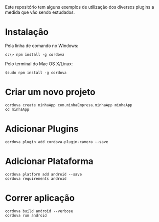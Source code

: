 Este repositório tem alguns exemplos de utilização dos diversos plugins a medida que vão sendo estudados.

Instalação
==========

Pela linha de comando no Windows:

```
c:\> npm install -g cordova
```

Pelo terminal do Mac OS X/Linux:

```
$sudo npm install -g cordova
```

Criar um novo projeto
=====================

```
cordova create minhaApp com.minhaEmpresa.minhaApp minhaApp
cd minhaApp
```

Adicionar Plugins 
==================

```
cordova plugin add cordova-plugin-camera --save
```

Adicionar Plataforma
====================

```
cordova platform add android --save
cordova requirements android    
```

Correr aplicação
================

```
cordova build android --verbose
cordova run android
```

